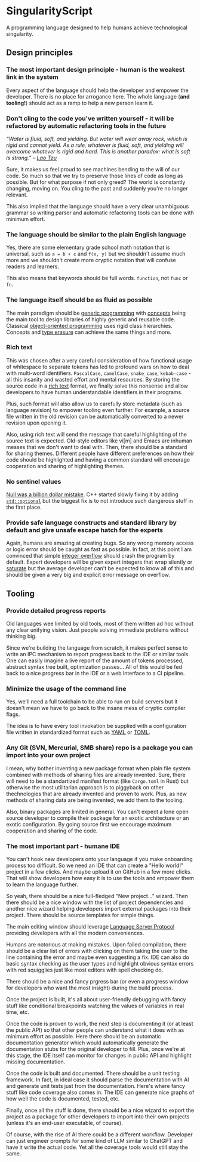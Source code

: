 # SingularityScript

A programming language designed to help humans achieve technological singularity.

## Design principles

### The most important design principle - human is the weakest link in the system

Every aspect of the language should help the developer and empower the developer. There is no place for arrogance here. The whole language (**and tooling!**) should act as a ramp to help a new person learn it.

### Don't cling to the code you've written yourself - it will be refactored by automatic refactoring tools in the future

*“Water is fluid, soft, and yielding. But water will wear away rock, which is rigid and cannot yield. As a rule, whatever is fluid, soft, and yielding will overcome whatever is rigid and hard. This is another paradox: what is soft is strong.” – [Lao Tzu](https://en.wikipedia.org/wiki/Laozi)*

Sure, it makes us feel proud to see machines bending to the will of our code. So much so that we try to preserve those lines of code as long as possible. But for what purpose if not only greed? The world is constantly changing, moving on. You cling to the past and suddenly you're no longer relevant.

This also implied that the language should have a very clear unambiguous grammar so writing parser and automatic refactoring tools can be done with minimum effort.

### The language should be similar to the plain English language

Yes, there are some elementary grade school math notation that is universal, such as `a = b + c` and `f(x, y)` but we shouldn't assume much more and we shouldn't create more cryptic notation that will confuse readers and learners.

This also means that keywords should be full words. `function`, not `func` or `fn`.

### The language itself should be as fluid as possible

The main paradigm should be [generic programming](https://en.wikipedia.org/wiki/Generic_programming) with [concepts](https://en.wikipedia.org/wiki/Concept_(generic_programming)) being the main tool to design libraries of highly generic and reusable code. Classical [object-oriented programming](https://en.wikipedia.org/wiki/Object-oriented_programming) uses rigid class hierarchies. Concepts and [type erasure](https://en.wikipedia.org/wiki/Type_erasure) can achieve the same things and more.

### Rich text

This was chosen after a very careful consideration of how functional usage of whitespace to separate tokens has led to profound wars on how to deal with multi-word identifiers. `PascalCase`, `camelCase`, `snake_case`, `kebab-case` - all this insanity and wasted effort and mental resources. By storing the source code in a [rich text](https://en.wikipedia.org/wiki/Formatted_text) format, we finally solve this nonsense and allow developers to have human understandable identifiers in their programs.

Plus, such format will also allow us to carefully store metadata (such as language revision) to empower tooling even further. For example, a source file written in the old revision can be automatically converted to a newer revision upon opening it.

Also, using rich text will send the message that careful highlighting of the source text is expected. Old-style editors like vi[m] and Emacs are inhuman messes that we don't want to deal with. Then, there should be a standard for sharing themes. Different people have different preferences on how their code should be highlighted and having a common standard will encourage cooperation and sharing of highlighting themes.

### No sentinel values

[Null was a billion dollar mistake](https://www.infoq.com/presentations/Null-References-The-Billion-Dollar-Mistake-Tony-Hoare/). C++ started slowly fixing it by adding [`std::optional`](https://en.cppreference.com/w/cpp/utility/optional) but the biggest fix is to not introduce such dangerous stuff in the first place.

### Provide safe language constructs and standard library by default and give unsafe escape hatch for the experts

Again, humans are amazing at creating bugs. So any wrong memory access or logic error should be caught as fast as possible. In fact, at this point I am convinced that simple [integer overflow](https://en.wikipedia.org/wiki/Integer_overflow) should crash the program by default. Expert developers will be given expert integers that wrap silently or [saturate](https://en.wikipedia.org/wiki/Saturation_arithmetic) but the average developer can't be expected to know all of this and should be given a very big and explicit error message on overflow.

## Tooling

### Provide detailed progress reports

Old languages wee limited by old tools, most of them written ad hoc without any clear unifying vision. Just people solving immediate problems without thinking big.

Since we're building the language from scratch, it makes perfect sense to write an IPC mechanism to report progress back to the IDE or similar tools. One can easily imagine a live report of the amount of tokens processed, abstract syntax tree built, optimization passes... All of this would be fed back to a nice progress bar in the IDE or a web interface to a CI pipeline.

### Minimize the usage of the command line

Yes, we'll need a full toolchain to be able to run on build servers but it doesn't mean we have to go back to the insane mess of cryptic compiler flags.

The idea is to have every tool invokation be supplied with a configuration file written in standardized format such as [YAML](https://en.wikipedia.org/wiki/YAML) or [TOML](https://en.wikipedia.org/wiki/TOML).

### Any Git (SVN, Mercurial, SMB share) repo is a package you can import into your own project

I mean, why bother inventing a new package format when plain file system combined with methods of sharing files are already invented. Sure, there will need to be a standartized manifest format (like `Cargo.toml` in Rust) but otherwise the most utilitarian approach is to piggyback on other thechnologies that are already invented and proven to work. Plus, as new methods of sharing data are being invented, we add them to the tooling.

Also, binary packages are limited in general. You can't expect a lone open source developer to compile their package for an exotic architecture or an exotic configuration. By going source first we encourage maximum cooperation and sharing of the code.

### The most important part - humane IDE

You can't hook new developers onto your language if you make onboarding process too difficult. So we need an IDE that can create a "Hello world!" project in a few clicks. And maybe upload it on GitHub in a few more clicks. That will show developers how easy it is to use the tools and empower them to learn the language further.

So yeah, there should be a nice full-fledged "New project..." wizard. Then there should be a nice window with the list of project dependencies and another nice wizard helping developers import external packages into their project. There should be source templates for simple things.

The main editing window should leverage [Language Server Protocol](https://en.wikipedia.org/wiki/Language_Server_Protocol) providing developers with all the modern conveniences.

Humans are notorious at making mistakes. Upon failed compilation, there should be a clear list of errors with clicking on them taking the user to the line containing the error and maybe even suggesting a fix. IDE can also do basic syntax checking as the user types and highlight obvious syntax errors with red squigglies just like most editors with spell checking do.

There should be a nice and fancy prgress bar (or even a progress window for developers who want the most insight) during the build process.

Once the project is built, it's all about user-friendly debugging with fancy stuff like conditional breakpoints watching the values of variables in real time, etc.

Once the code is proven to work, the next step is documenting it (or at least the public API) so that other people can understand what it does with as minimum effort as possible. Here there should be an automatic documentation generator which would automatically generate the documentation stubs for the original developer to fill. Plus, once we're at this stage, the IDE itself can monitor for changes in public API and highlight missing documentation.

Once the code is built and documented. There should be a unit testing framework. In fact, in ideal case it should parse the documentation with AI and generate unit tests just from the documentation. Here's where fancy stuff like code coverage also comes in. The IDE can generate nice graphs of how well the code is documented, tested, etc.

Finally, once all the stuff is done, there should be a nice wizard to export the project as a package for other developers to import into their own projects (unless it's an end-user executable, of course).

Of course, with the rise of AI there could be a different workflow. Developer can just engineer prompts for some kind of LLM similar to ChatGPT and have it write the actual code. Yet all the coverage tools would still stay the same.
